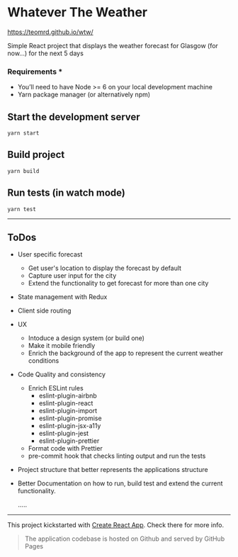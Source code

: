 # Whatever The Weather

https://teomrd.github.io/wtw/

Simple React project that displays the weather forecast for Glasgow (for now...) for the next 5 days

### Requirements \*

- You’ll need to have Node >= 6 on your local development machine
- Yarn package manager (or alternatively npm)

## Start the development server

```consol
yarn start
```

## Build project

```consol
yarn build
```

## Run tests (in watch mode)

```consol
yarn test
```

---

## ToDos

- User specific forecast

  - Get user's location to display the forecast by default
  - Capture user input for the city
  - Extend the functionality to get forecast for more than one city

- State management with Redux
- Client side routing
- UX
  - Intoduce a design system (or build one)
  - Make it mobile friendly
  - Enrich the background of the app to represent the current weather conditions

* Code Quality and consistency

  - Enrich ESLint rules
    - eslint-plugin-airbnb
    - eslint-plugin-react
    - eslint-plugin-import
    - eslint-plugin-promise
    - eslint-plugin-jsx-a11y
    - eslint-plugin-jest
    - eslint-plugin-prettier

  * Format code with Prettier
  * pre-commit hook that checks linting output and run the tests

* Project structure that better represents the applications structure
* Better Documentation on how to run, build test and extend the current functionality.

  .....

---

This project kickstarted with
[Create React App](https://www.google.com "Create React App"). Check there for more info.

> The application codebase is hosted on Github and served by GitHub Pages
